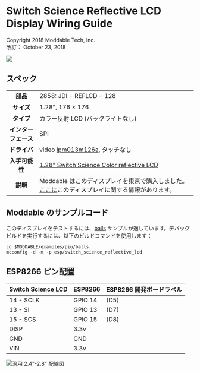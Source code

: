# Switch Science Reflective LCD Display Wiring Guide
Copyright 2018 Moddable Tech, Inc.<BR>
改訂： October 23, 2018

![](./images/switch-science-LCD-relective-display.jpg)

## スペック

| | |
| :---: | :--- |
| **部品** | 2858: JDI - REFLCD - 128
| **サイズ** | 1.28", 176 × 176
| **タイプ** | カラー反射 LCD (バックライトなし)
| **インターフェース** | SPI
| **ドライバ** | video [lpm013m126a](../../documentation/drivers/lpm013m126a/lpm013m126a.md), タッチなし
| **入手可能性** | [1.28" Switch Science Color reflective LCD](https://translate.google.com/translate?hl=en&sl=ja&tl=en&u=https%3A%2F%2Fwww.switch-science.com%2Fcatalog%2F2874%2F)
| **説明** | Moddable はこのディスプレイを東京で購入しました。[ここに](https://translate.googleusercontent.com/translate_c?depth=1&hl=en&rurl=translate.google.com&sl=ja&sp=nmt4&tl=en&u=https://www.switch-science.com/catalog/2858/&usg=ALkJrhijtlYZnC4qJ2sRkLE3mkVZujVU1w)このディスプレイに関する情報があります。

## Moddable のサンプルコード

このディスプレイをテストするには、[balls](../../examples/piu/balls/) サンプルが適しています。デバッグビルドを実行するには、以下のビルドコマンドを使用します：

```
cd $MODDABLE/examples/piu/balls
mcconfig -d -m -p esp/switch_science_reflective_lcd
```

## ESP8266 ピン配置

| Switch Science LCD | ESP8266 | ESP8266 開発ボードラベル
| --- | --- | --- |
| 14 - SCLK | GPIO 14 | (D5)
| 13 - SI | GPIO 13 | (D7)
| 15 - SCS | GPIO 15 | (D8)
| DISP | 3.3v |
| GND | GND |
| VIN | 3.3v |

![汎用 2.4"-2.8" 配線図](images/switch-science-esp-wiring.png)

```
